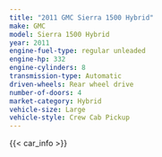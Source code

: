 ```yaml
---
title: "2011 GMC Sierra 1500 Hybrid"
make: GMC
model: Sierra 1500 Hybrid
year: 2011
engine-fuel-type: regular unleaded
engine-hp: 332
engine-cylinders: 8
transmission-type: Automatic
driven-wheels: Rear wheel drive
number-of-doors: 4
market-category: Hybrid
vehicle-size: Large
vehicle-style: Crew Cab Pickup
---
```


{{< car_info >}}
